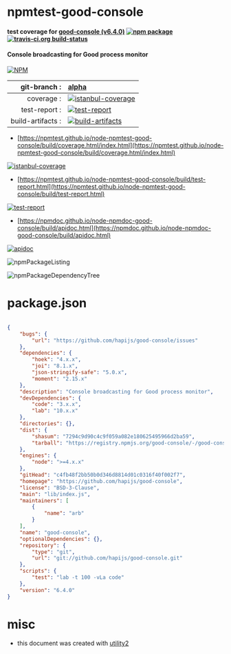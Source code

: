 # npmtest-good-console

#### test coverage for  [good-console (v6.4.0)](https://github.com/hapijs/good-console)  [![npm package](https://img.shields.io/npm/v/npmtest-good-console.svg?style=flat-square)](https://www.npmjs.org/package/npmtest-good-console) [![travis-ci.org build-status](https://api.travis-ci.org/npmtest/node-npmtest-good-console.svg)](https://travis-ci.org/npmtest/node-npmtest-good-console)

#### Console broadcasting for Good process monitor

[![NPM](https://nodei.co/npm/good-console.png?downloads=true&downloadRank=true&stars=true)](https://www.npmjs.com/package/good-console)

| git-branch : | [alpha](https://github.com/npmtest/node-npmtest-good-console/tree/alpha)|
|--:|:--|
| coverage : | [![istanbul-coverage](https://npmtest.github.io/node-npmtest-good-console/build/coverage.badge.svg)](https://npmtest.github.io/node-npmtest-good-console/build/coverage.html/index.html)|
| test-report : | [![test-report](https://npmtest.github.io/node-npmtest-good-console/build/test-report.badge.svg)](https://npmtest.github.io/node-npmtest-good-console/build/test-report.html)|
| build-artifacts : | [![build-artifacts](https://npmtest.github.io/node-npmtest-good-console/glyphicons_144_folder_open.png)](https://github.com/npmtest/node-npmtest-good-console/tree/gh-pages/build)|

- [https://npmtest.github.io/node-npmtest-good-console/build/coverage.html/index.html](https://npmtest.github.io/node-npmtest-good-console/build/coverage.html/index.html)

[![istanbul-coverage](https://npmtest.github.io/node-npmtest-good-console/build/screenCapture.buildCi.browser.%252Ftmp%252Fbuild%252Fcoverage.lib.html.png)](https://npmtest.github.io/node-npmtest-good-console/build/coverage.html/index.html)

- [https://npmtest.github.io/node-npmtest-good-console/build/test-report.html](https://npmtest.github.io/node-npmtest-good-console/build/test-report.html)

[![test-report](https://npmtest.github.io/node-npmtest-good-console/build/screenCapture.buildCi.browser.%252Ftmp%252Fbuild%252Ftest-report.html.png)](https://npmtest.github.io/node-npmtest-good-console/build/test-report.html)

- [https://npmdoc.github.io/node-npmdoc-good-console/build/apidoc.html](https://npmdoc.github.io/node-npmdoc-good-console/build/apidoc.html)

[![apidoc](https://npmdoc.github.io/node-npmdoc-good-console/build/screenCapture.buildCi.browser.%252Ftmp%252Fbuild%252Fapidoc.html.png)](https://npmdoc.github.io/node-npmdoc-good-console/build/apidoc.html)

![npmPackageListing](https://npmtest.github.io/node-npmtest-good-console/build/screenCapture.npmPackageListing.svg)

![npmPackageDependencyTree](https://npmtest.github.io/node-npmtest-good-console/build/screenCapture.npmPackageDependencyTree.svg)



# package.json

```json

{
    "bugs": {
        "url": "https://github.com/hapijs/good-console/issues"
    },
    "dependencies": {
        "hoek": "4.x.x",
        "joi": "8.1.x",
        "json-stringify-safe": "5.0.x",
        "moment": "2.15.x"
    },
    "description": "Console broadcasting for Good process monitor",
    "devDependencies": {
        "code": "3.x.x",
        "lab": "10.x.x"
    },
    "directories": {},
    "dist": {
        "shasum": "7294c9d90c4c9f059a082e180625495966d2ba59",
        "tarball": "https://registry.npmjs.org/good-console/-/good-console-6.4.0.tgz"
    },
    "engines": {
        "node": ">=4.x.x"
    },
    "gitHead": "c4fb48f2bb50b0d346d8814d01c0316f40f002f7",
    "homepage": "https://github.com/hapijs/good-console",
    "license": "BSD-3-Clause",
    "main": "lib/index.js",
    "maintainers": [
        {
            "name": "arb"
        }
    ],
    "name": "good-console",
    "optionalDependencies": {},
    "repository": {
        "type": "git",
        "url": "git://github.com/hapijs/good-console.git"
    },
    "scripts": {
        "test": "lab -t 100 -vLa code"
    },
    "version": "6.4.0"
}
```



# misc
- this document was created with [utility2](https://github.com/kaizhu256/node-utility2)
